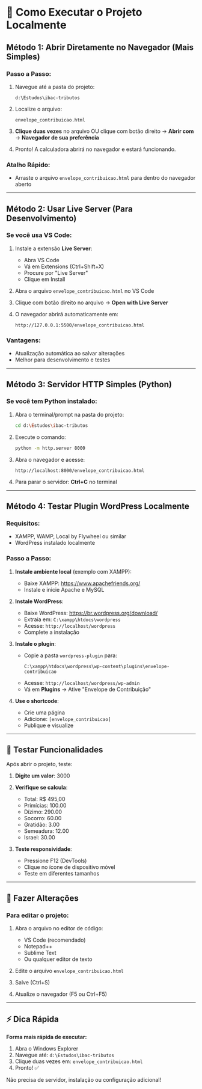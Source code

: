 # 🚀 Como Executar o Projeto Localmente

## Método 1: Abrir Diretamente no Navegador (Mais Simples)

### Passo a Passo:

1. Navegue até a pasta do projeto:
   ```
   d:\Estudos\ibac-tributos
   ```

2. Localize o arquivo:
   ```
   envelope_contribuicao.html
   ```

3. **Clique duas vezes** no arquivo OU clique com botão direito → **Abrir com** → **Navegador de sua preferência**

4. Pronto! A calculadora abrirá no navegador e estará funcionando.

### Atalho Rápido:
- Arraste o arquivo `envelope_contribuicao.html` para dentro do navegador aberto

---

## Método 2: Usar Live Server (Para Desenvolvimento)

### Se você usa VS Code:

1. Instale a extensão **Live Server**:
   - Abra VS Code
   - Vá em Extensions (Ctrl+Shift+X)
   - Procure por "Live Server"
   - Clique em Install

2. Abra o arquivo `envelope_contribuicao.html` no VS Code

3. Clique com botão direito no arquivo → **Open with Live Server**

4. O navegador abrirá automaticamente em:
   ```
   http://127.0.0.1:5500/envelope_contribuicao.html
   ```

### Vantagens:
- Atualização automática ao salvar alterações
- Melhor para desenvolvimento e testes

---

## Método 3: Servidor HTTP Simples (Python)

### Se você tem Python instalado:

1. Abra o terminal/prompt na pasta do projeto:
   ```bash
   cd d:\Estudos\ibac-tributos
   ```

2. Execute o comando:
   ```bash
   python -m http.server 8000
   ```

3. Abra o navegador e acesse:
   ```
   http://localhost:8000/envelope_contribuicao.html
   ```

4. Para parar o servidor: **Ctrl+C** no terminal

---

## Método 4: Testar Plugin WordPress Localmente

### Requisitos:
- XAMPP, WAMP, Local by Flywheel ou similar
- WordPress instalado localmente

### Passo a Passo:

1. **Instale ambiente local** (exemplo com XAMPP):
   - Baixe XAMPP: https://www.apachefriends.org/
   - Instale e inicie Apache e MySQL

2. **Instale WordPress**:
   - Baixe WordPress: https://br.wordpress.org/download/
   - Extraia em: `C:\xampp\htdocs\wordpress`
   - Acesse: `http://localhost/wordpress`
   - Complete a instalação

3. **Instale o plugin**:
   - Copie a pasta `wordpress-plugin` para:
     ```
     C:\xampp\htdocs\wordpress\wp-content\plugins\envelope-contribuicao
     ```
   - Acesse: `http://localhost/wordpress/wp-admin`
   - Vá em **Plugins** → Ative "Envelope de Contribuição"

4. **Use o shortcode**:
   - Crie uma página
   - Adicione: `[envelope_contribuicao]`
   - Publique e visualize

---

## 🧪 Testar Funcionalidades

Após abrir o projeto, teste:

1. **Digite um valor**: 3000
2. **Verifique se calcula**:
   - Total: R$ 495,00
   - Primícias: 100.00
   - Dízimo: 290.00
   - Socorro: 60.00
   - Gratidão: 3.00
   - Semeadura: 12.00
   - Israel: 30.00

3. **Teste responsividade**:
   - Pressione F12 (DevTools)
   - Clique no ícone de dispositivo móvel
   - Teste em diferentes tamanhos

---

## 📝 Fazer Alterações

### Para editar o projeto:

1. Abra o arquivo no editor de código:
   - VS Code (recomendado)
   - Notepad++
   - Sublime Text
   - Ou qualquer editor de texto

2. Edite o arquivo `envelope_contribuicao.html`

3. Salve (Ctrl+S)

4. Atualize o navegador (F5 ou Ctrl+F5)

---

## ⚡ Dica Rápida

**Forma mais rápida de executar:**

1. Abra o Windows Explorer
2. Navegue até: `d:\Estudos\ibac-tributos`
3. Clique duas vezes em: `envelope_contribuicao.html`
4. Pronto! ✅

Não precisa de servidor, instalação ou configuração adicional!
